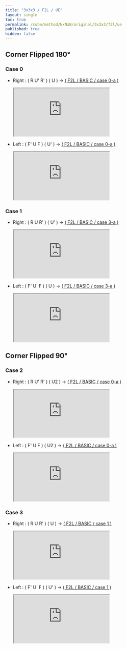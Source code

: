 ```yaml
---
title: "3x3x3 / F2L / UE"
layout: single
toc: true
permalink: /cube/method/NxNxN/original/3x3x3/f2l/ue
published: true
hidden: false
---
```


<head>
  <base target="_blank">
  <link
    rel   = "stylesheet"
    type  = "text/css"
    href  = "/assets/css/ruwix/iframe_w_ul.css"
  >
</head>



## Corner Flipped 180°

### Case 0

- Right : ( R U' R' ) ( U ) -> [( F2L / BASIC / case 0-a )](/cube/method/NxNxN/original/3x3x3/f2l/basic#case-0-a)

  <iframe
    scrolling = "no"
    src       = "https://ruwix.com/widget/3d/?alg=R%20U'%20R'%20U%20F'%20U%20F&colored=F%20FD%20R%20RD%20FR%20FRD&hover=9&speed=500&flags=canvas"
  ></iframe>

- Left : ( F' U F ) ( U' ) -> [( F2L / BASIC / case 0-a )](/cube/method/NxNxN/original/3x3x3/f2l/basic#case-0-a)

  <iframe
    scrolling = "no"
    src       = "https://ruwix.com/widget/3d/?alg=F'%20U%20F%20U'%20R%20U'%20R'&colored=F%20FD%20R%20RD%20FR%20FRD&hover=9&speed=500&flags=canvas"
  ></iframe>



### Case 1

- Right : ( R U R' ) ( U' ) -> [( F2L / BASIC / case 3-a )](/cube/method/NxNxN/original/3x3x3/f2l/basic#case-3-a)

  <iframe
    scrolling = "no"
    src       = "https://ruwix.com/widget/3d/?alg=R%20U%20R'%20U'%20R%20U%20R'%20R'%20F%20R%20F'&colored=F%20FD%20R%20RD%20FR%20FRD&hover=9&speed=500&flags=canvas"
  ></iframe>

- Left : ( F' U' F ) ( U ) -> [( F2L / BASIC / case 3-a )](/cube/method/NxNxN/original/3x3x3/f2l/basic#case-3-a)

  <iframe
    scrolling = "no"
    src       = "https://ruwix.com/widget/3d/?alg=F'%20U'%20F%20U%20F'%20U'%20F%20F%20R'%20F'%20R&colored=F%20FD%20R%20RD%20FR%20FRD&hover=9&speed=500&flags=canvas"
  ></iframe>



## Corner Flipped 90°

### Case 2

- Right : ( R U' R' ) ( U2 ) -> [( F2L / BASIC / case 0-a )](/cube/method/NxNxN/original/3x3x3/f2l/basic#case-0-a)

  <iframe
    scrolling = "no"
    src       = "https://ruwix.com/widget/3d/?alg=R%20U'%20R'%20U2'%20R%20U'%20R'&colored=F%20FD%20R%20RD%20FR%20FRD&hover=9&speed=500&flags=canvas"
  ></iframe>

- Left : ( F' U F ) ( U2 ) -> [( F2L / BASIC / case 0-a )](/cube/method/NxNxN/original/3x3x3/f2l/basic#case-0-a)

  <iframe
    scrolling = "no"
    src       = "https://ruwix.com/widget/3d/?alg=F'%20U%20F%20U2%20F'%20U%20F&colored=F%20FD%20R%20RD%20FR%20FRD&hover=9&speed=500&flags=canvas"
  ></iframe>



### Case 3

- Right : ( R U R' ) ( U ) -> [( F2L / BASIC / case 1 )](/cube/method/NxNxN/original/3x3x3/f2l/basic#case-1)

  <iframe
    scrolling = "no"
    src       = "https://ruwix.com/widget/3d/?alg=R%20U%20R'%20U%20F'%20U'%20F&colored=F%20FD%20R%20RD%20FR%20FRD&hover=9&speed=500&flags=canvas"
  ></iframe>

- Left : ( F' U' F ) ( U' ) -> [( F2L / BASIC / case 1 )](/cube/method/NxNxN/original/3x3x3/f2l/basic#case-1)

  <iframe
    scrolling = "no"
    src       = "https://ruwix.com/widget/3d/?alg=F'%20U'%20F%20U'%20R%20U%20R'&colored=F%20FD%20R%20RD%20FR%20FRD&hover=9&speed=500&flags=canvas"
  ></iframe>
